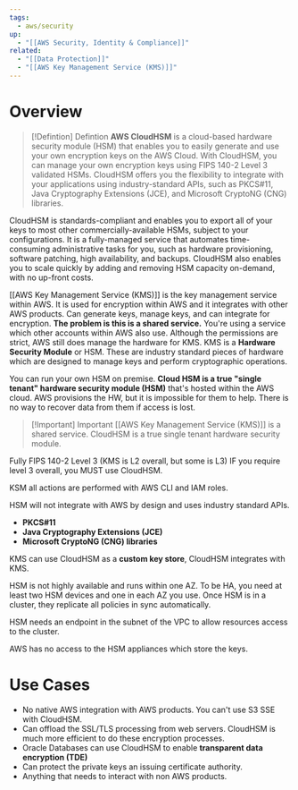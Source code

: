 ```yaml
---
tags:
  - aws/security
up:
  - "[[AWS Security, Identity & Compliance]]"
related:
  - "[[Data Protection]]"
  - "[[AWS Key Management Service (KMS)]]"
---
```

# Overview

>[!Defintion] Defintion
>**AWS CloudHSM** is a cloud-based hardware security module (HSM) that enables you to easily generate and use your own encryption keys on the AWS Cloud. With CloudHSM, you can manage your own encryption keys using FIPS 140-2 Level 3 validated HSMs. CloudHSM offers you the flexibility to integrate with your applications using industry-standard APIs, such as PKCS#11, Java Cryptography Extensions (JCE), and Microsoft CryptoNG (CNG) libraries.

CloudHSM is standards-compliant and enables you to export all of your keys to most other commercially-available HSMs, subject to your configurations. It is a fully-managed service that automates time-consuming administrative tasks for you, such as hardware provisioning, software patching, high availability, and backups. CloudHSM also enables you to scale quickly by adding and removing HSM capacity on-demand, with no up-front costs.

[[AWS Key Management Service (KMS)]] is the key management service within AWS. It is used for encryption within AWS and it integrates with other AWS products. Can generate keys, manage keys, and can integrate for encryption. **The problem is this is a shared service.** You're using a service which other accounts within AWS also use. Although the permissions are strict, AWS still does manage the hardware for KMS. KMS is a **Hardware Security Module** or HSM. These are industry standard pieces of hardware which are designed to manage keys and perform cryptographic operations.

You can run your own HSM on premise. **Cloud HSM is a true "single tenant" hardware security module (HSM)** that's hosted within the AWS cloud. AWS provisions the HW, but it is impossible for them to help. There is no way to recover data from them if access is lost.

>[!Important] Important
>[[AWS Key Management Service (KMS)]] is a shared service. CloudHSM is a true single tenant hardware security module.

Fully FIPS 140-2 Level 3 (KMS is L2 overall, but some is L3) IF you require level 3 overall, you MUST use CloudHSM.

KSM all actions are performed with AWS CLI and IAM roles.

HSM will not integrate with AWS by design and uses industry standard APIs.

-   **PKCS#11**
-   **Java Cryptography Extensions (JCE)**
-   **Microsoft CryptoNG (CNG) libraries**

KMS can use CloudHSM as a **custom key store**, CloudHSM integrates with KMS.

HSM is not highly available and runs within one AZ. To be HA, you need at least two HSM devices and one in each AZ you use. Once HSM is in a cluster, they replicate all policies in sync automatically.

HSM needs an endpoint in the subnet of the VPC to allow resources access to the cluster.

AWS has no access to the HSM appliances which store the keys.

# Use Cases

- No native AWS integration with AWS products. You can't use S3 SSE with CloudHSM.
- Can offload the SSL/TLS processing from web servers. CloudHSM is much more efficient to do these encryption processes.
- Oracle Databases can use CloudHSM to enable **transparent data encryption (TDE)**
- Can protect the private keys an issuing certificate authority.
- Anything that needs to interact with non AWS products.
